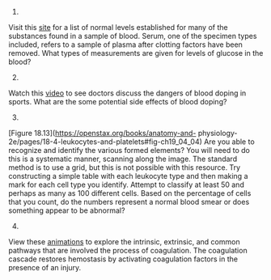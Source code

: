 1. 

Visit this [site](http://openstax.org/l/normallevels) for a list of normal
levels established for many of the substances found in a sample of blood.
Serum, one of the specimen types included, refers to a sample of plasma after
clotting factors have been removed. What types of measurements are given for
levels of glucose in the blood?

2. 

Watch this [video](http://openstax.org/l/doping) to see doctors discuss the
dangers of blood doping in sports. What are the some potential side effects of
blood doping?

3. 

[Figure 18.13](https://openstax.org/books/anatomy-and-
physiology-2e/pages/18-4-leukocytes-and-platelets#fig-ch19_04_04) Are you able
to recognize and identify the various formed elements? You will need to do
this is a systematic manner, scanning along the image. The standard method is
to use a grid, but this is not possible with this resource. Try constructing a
simple table with each leukocyte type and then making a mark for each cell
type you identify. Attempt to classify at least 50 and perhaps as many as 100
different cells. Based on the percentage of cells that you count, do the
numbers represent a normal blood smear or does something appear to be
abnormal?

4. 

View these [animations](http://openstax.org/l/coagulation) to explore the
intrinsic, extrinsic, and common pathways that are involved the process of
coagulation. The coagulation cascade restores hemostasis by activating
coagulation factors in the presence of an injury.

